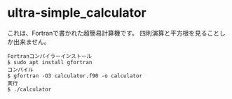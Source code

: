 # ultra-simple_calculator
これは、Fortranで書かれた超簡易計算機です。
四則演算と平方根を見ることしか出来ません。
```
Fortranコンパイラーインストール
$ sudo apt install gfortran
コンパイル
$ gfortran -O3 calculator.f90 -o calculator
実行
$ ./calculator
```
